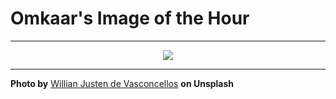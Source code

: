 # Omkaar's Image of the Hour

---

<div align="center">

<a href="https://unsplash.com/photos/a-truck-drives-through-a-city-street-EBKDcpV18Rc">
  <img src="https://images.unsplash.com/photo-1754079133052-cf62bd71776c?crop=entropy&cs=tinysrgb&fit=max&fm=jpg&ixid=M3w3NjA2Nzh8MHwxfHJhbmRvbXx8fHx8fHx8fDE3NTUxMDA4MDB8&ixlib=rb-4.1.0&q=80&w=1080" style="max-width:100%; height:auto;">
</a>



</div>

---

**Photo by** [Willian Justen de Vasconcellos](https://unsplash.com/@willianjusten) **on Unsplash**

